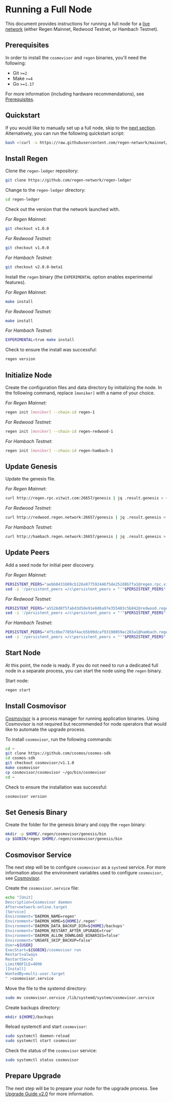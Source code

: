 # Running a Full Node

This document provides instructions for running a full node for a [live network](./live-networks.md) (either Regen Mainnet, Redwood Testnet, or Hambach Testnet).

## Prerequisites

In order to install the `cosmovisor` and `regen` binaries, you'll need the following: 

- Git `>=2`
- Make `>=4`
- Go `>=1.17`

For more information (including hardware recommendations), see [Prerequisites](./prerequisites.md). 

## Quickstart

If you would like to manually set up a full node, skip to the [next section](#install-regen). Alternatively, you can run the following quickstart script:

```bash
bash <(curl -s https://raw.githubusercontent.com/regen-network/mainnet/blob/main/scripts/mainnet-val-setup.sh)
```

## Install Regen

Clone the `regen-ledger` repository:

```bash
git clone https://github.com/regen-network/regen-ledger
```

Change to the `regen-ledger` directory:

```bash
cd regen-ledger
```

Check out the version that the network launched with.

*For Regen Mainnet:*

```bash
git checkout v1.0.0
```

*For Redwood Testnet:*

```bash
git checkout v1.0.0
```

*For Hambach Testnet:*

```bash
git checkout v2.0.0-beta1
```

Install the `regen` binary (the `EXPERIMENTAL` option enables experimental features).

*For Regen Mainnet:*

```bash
make install
```

*For Redwood Testnet:*

```bash
make install
```

*For Hambach Testnet:*

```bash
EXPERIMENTAL=true make install
```

Check to ensure the install was successful:

```bash
regen version
```

## Initialize Node

Create the configuration files and data directory by initializing the node. In the following command, replace `[moniker]` with a name of your choice. 

*For Regen Mainnet:*

```bash
regen init [moniker] --chain-id regen-1
```

*For Redwood Testnet:*

```bash
regen init [moniker] --chain-id regen-redwood-1
```

*For Hambach Testnet:*

```bash
regen init [moniker] --chain-id regen-hambach-1
```

## Update Genesis

Update the genesis file.

<!-- TODO: update to use dedicated full node operated by RND -->

*For Regen Mainnet:*

```bash
curl http://regen.rpc.vitwit.com:26657/genesis | jq .result.genesis > ~/.regen/config/genesis.json
```

*For Redwood Testnet:*

```bash
curl http://redwood.regen.network:26657/genesis | jq .result.genesis > ~/.regen/config/genesis.json
```

*For Hambach Testnet:*

```bash
curl http://hambach.regen.network:26657/genesis | jq .result.genesis > ~/.regen/config/genesis.json
```

## Update Peers

Add a seed node for initial peer discovery.

<!-- TODO: update to use dedicated full node operated by RND -->

*For Regen Mainnet:*

```bash
PERSISTENT_PEERS="aebb8431609cb126a977592446f5de252d8b7fa1@regen.rpc.vitwit.com:26656"
sed -i '/persistent_peers =/c\persistent_peers = "'"$PERSISTENT_PEERS"'"' ~/.regen/config/config.toml
```

*For Redwood Testnet:*

```bash
PERSISTENT_PEERS="a5528d8f5fabd3d50e91e8d6a97e355403c5b842@redwood.regen.network:26656"
sed -i '/persistent_peers =/c\persistent_peers = "'"$PERSISTENT_PEERS"'"' ~/.regen/config/config.toml
```

*For Hambach Testnet:*

```bash
PERSISTENT_PEERS="4f5c0be7705bf4acb5b99dcaf93190059ac283a1@hambach.regen.network:26656"
sed -i '/persistent_peers =/c\persistent_peers = "'"$PERSISTENT_PEERS"'"' ~/.regen/config/config.toml
```

## Start Node

At this point, the node is ready. If you do not need to run a dedicated full node in a separate process, you can start the node using the `regen` binary.

Start node:

```bash
regen start
```

## Install Cosmovisor

[Cosmovisor](https://github.com/cosmos/cosmos-sdk/tree/master/cosmovisor) is a process manager for running application binaries. Using Cosmovisor is not required but recommended for node operators that would like to automate the upgrade process.

To install `cosmovisor`, run the following commands:

<!-- TODO: update version and replace with go install once replace directives resolved -->

```bash
cd ~
git clone https://github.com/cosmos/cosmos-sdk
cd cosmos-sdk
git checkout cosmovisor/v1.1.0
make cosmovisor
cp cosmovisor/cosmovisor ~/go/bin/cosmovisor
cd ~
```

Check to ensure the installation was successful:

```bash
cosmovisor version
```

## Set Genesis Binary

Create the folder for the genesis binary and copy the `regen` binary:

```bash
mkdir -p $HOME/.regen/cosmovisor/genesis/bin
cp $GOBIN/regen $HOME/.regen/cosmovisor/genesis/bin
```

## Cosmovisor Service

The next step will be to configure `cosmovisor` as a `systemd` service. For more information about the environment variables used to configure `cosmovisor`, see [Cosmovisor](https://github.com/cosmos/cosmos-sdk/tree/master/cosmovisor).

Create the `cosmovisor.service` file:

```bash
echo "[Unit]
Description=Cosmovisor daemon
After=network-online.target
[Service]
Environment="DAEMON_NAME=regen"
Environment="DAEMON_HOME=${HOME}/.regen"
Environment="DAEMON_DATA_BACKUP_DIR=${HOME}/backups"
Environment="DAEMON_RESTART_AFTER_UPGRADE=true"
Environment="DAEMON_ALLOW_DOWNLOAD_BINARIES=false"
Environment="UNSAFE_SKIP_BACKUP=false"
User=${USER}
ExecStart=${GOBIN}/cosmovisor run
Restart=always
RestartSec=3
LimitNOFILE=4096
[Install]
WantedBy=multi-user.target
" >cosmovisor.service
```

Move the file to the systemd directory:

```bash
sudo mv cosmovisor.service /lib/systemd/system/cosmovisor.service
```

Create backups directory:

```bash
mkdir ${HOME}/backups
```

Reload systemctl and start `cosmovisor`:

```bash
sudo systemctl daemon-reload
sudo systemctl start cosmovisor
```

Check the status of the `cosmovisor` service:

```bash
sudo systemctl status cosmovisor
```

## Prepare Upgrade

The next step will be to prepare your node for the upgrade process. See [Upgrade Guide v2.0](../migrations/v2.0-upgrade.md) for more information.